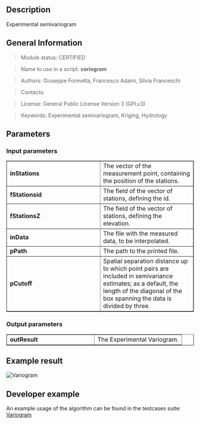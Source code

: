 <h2>Description</h2>

Experimental semivariogram

<h2>General Information</h2>

> Module status: CERTIFIED

> Name to use in a script: <b>variogram</b>

> Authors: Giuseppe Formetta, Francesco Adami, Silvia Franceschi

> Contacts:

> License: General Public License Version 3 (GPLv3)

> Keywords: Experimental semivariogram, Kriging, Hydrology


<h2>Parameters</h2>

<h3>Input parameters</h3>
<table cellpadding='10' width='70%' border='1'>
<tr>
<td width='50%'> <b>inStations</b> </td><td width='50%'> The vector of the measurement point, containing the position of the stations. </td>
</tr>
<tr>
<td width='50%'> <b>fStationsid</b> </td><td width='50%'> The field of the vector of stations, defining the id. </td>
</tr>
<tr>
<td width='50%'> <b>fStationsZ</b> </td><td width='50%'> The field of the vector of stations, defining the elevation. </td>
</tr>
<tr>
<td width='50%'> <b>inData</b> </td><td width='50%'> The file with the measured data, to be interpolated. </td>
</tr>
<tr>
<td width='50%'> <b>pPath</b> </td><td width='50%'> The path to the printed file. </td>
</tr>
<tr>
<td width='50%'> <b>pCutoff</b> </td><td width='50%'> Spatial separation distance up to which point pairs are included in semivariance estimates; as a default, the length of the diagonal of the box spanning the data is divided by three. </td>
</tr>
</table>

<h3>Output parameters</h3>
<table cellpadding='10' width='70%' border='1'>
<tr>
<td width='50%'> <b>outResult</b> </td><td width='50%'> The Experimental Variogram. </td>
</tr>
</table>

<h2>Example result</h2>

<img src='http://wiki.jgrasstools.googlecode.com/git/images/hortonmachine/variogram.png' alt='Variogram' />
<br>
<h2>Developer example</h2>

An example usage of the algorithm can be found in the testcases suite:<br>
<a href='http://code.google.com/p/jgrasstools/source/browse/hortonmachine/src/test/java/org/jgrasstools/hortonmachine/models/hm/TestVariogram.java'>Variogram</a>